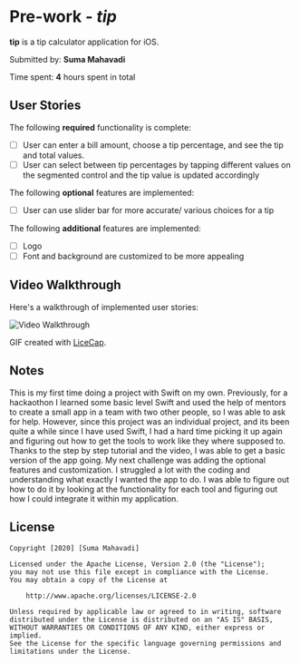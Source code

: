 # Pre-work - *tip*

**tip** is a tip calculator application for iOS.

Submitted by: **Suma Mahavadi**

Time spent: **4** hours spent in total

## User Stories

The following **required** functionality is complete:

* [ ] User can enter a bill amount, choose a tip percentage, and see the tip and total values.
* [ ] User can select between tip percentages by tapping different values on the segmented control and the tip value is updated accordingly

The following **optional** features are implemented:

* [ ] User can use slider bar for more accurate/ various choices for a tip

The following **additional** features are implemented:

- [ ] Logo
- [ ] Font and background are customized to be more appealing

## Video Walkthrough

Here's a walkthrough of implemented user stories:

<img src='https://i.imgur.com/cw5GMQ7.gif' title='Video Walkthrough' width='' alt='Video Walkthrough' />

GIF created with [LiceCap](http://www.cockos.com/licecap/).

## Notes

This is my first time doing a project with Swift on my own. Previously, for a hackaothon I learned some basic level Swift and used the help of mentors to create a small app in a team with two other people, so I was able to ask for help. However, since this project was an individual project, and its been quite a while since I have used Swift, I had a hard time picking it up again and figuring out how to get the tools to work like they where supposed to. Thanks to the step by step tutorial and the video, I was able to get a basic version of the app going. My next challenge was adding the optional features and customization. I struggled a lot with the coding and understanding what exactly I wanted the app to do. I was able to figure out how to do it by looking at the functionality for each tool and figuring out how I could integrate it within my application.

## License

    Copyright [2020] [Suma Mahavadi]

    Licensed under the Apache License, Version 2.0 (the "License");
    you may not use this file except in compliance with the License.
    You may obtain a copy of the License at

        http://www.apache.org/licenses/LICENSE-2.0

    Unless required by applicable law or agreed to in writing, software
    distributed under the License is distributed on an "AS IS" BASIS,
    WITHOUT WARRANTIES OR CONDITIONS OF ANY KIND, either express or implied.
    See the License for the specific language governing permissions and
    limitations under the License.
